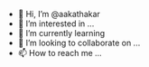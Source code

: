 - 👋 Hi, I’m @aakathakar
- 👀 I’m interested in ...
- 🌱 I’m currently learning 
- 💞️ I’m looking to collaborate on ...
- 📫 How to reach me ...

<!---
aakathakar/aakathakar is a ✨ special ✨ repository because its `README.md` (this file) appears on your GitHub profile.
You can click the Preview link to take a look at your changes.
--->
